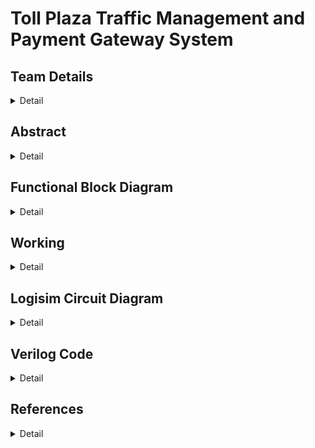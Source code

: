 # Toll Plaza Traffic Management and Payment Gateway System

<!-- First Section -->
## Team Details
<details>
  <summary>Detail</summary>
  
> Semester: 3rd Sem B. Tech. CSE

> Section: S1

> Team ID: S1-T11

> Member 1: Amulya Paathipati Kolar, 231CS111,  amulyapaathipatikolar.231cs111@nitk.edu.in

> Member 2: Preeti Mondal, 231CS144, preetimondal.231cs144@nitk.edu.in

> Member 3: Vanshika Mittal, 231CS163, vanshikamittal.231cs163@nitk.edu.in
</details>

<!-- Second Section -->
## Abstract
<details>
  <summary>Detail</summary>
  
  Toll plazas often become chaotic due to vehicles switching lanes to save time, and the mix of Fastag and cash users creates additional congestion. While Fastag systems aim to speed up toll collection, cash payments in Fastag lanes slow traffic. Toll facilities help reduce congestion and improve mobility, and provide an additional source of funding for local construction and maintenance projects. Hence, we aimed to create a more streamlined system that satisfies the mentioned functions.
  
  We propose to make a system that reduces toll plaza congestion by segregating vehicles based on Fastag validity, weight, and payment method, while providing dedicated lanes for VIP and emergency vehicles. This system will streamline traffic flow, ensure efficient toll collection, and prioritize immediate passage for high-priority vehicles. Fastag users will experience a faster process with balance and payment checks, while non-Fastag users will be directed to cash lanes, minimizing overall delays.
  
  ### Features:
  1. Separate Lane for VIP and Emergency Vehicles: These vehicles will have a dedicated lane for immediate passage.
  2. General Vehicle Check for Fastag Validity: All general vehicles will be checked for a valid Fastag account (using Luhn’s Algorithm).
     - Vehicles with Fastag will be segregated into lanes based on their weight.
     - Vehicles without Fastag will be directed to a cash counter.
  3. Balance Check and Payment Authentication: At the toll gate, the system will check the Fastag balance:
     - If balance is sufficient, payment is authenticated and a green light will indicate that the vehicle can pass.
     - If balance is insufficient or payment fails, a red light will indicate the vehicle is not allowed to pass.
 
</details>

## Functional Block Diagram
<details>
  <summary>Detail</summary>
  
![S1-T11 drawio](https://github.com/user-attachments/assets/a72f91d2-8ab6-482d-8920-6cf7948c18bd)

</details>

<!-- Third Section -->
## Working
<details>
  <summary>Detail</summary>

  > Explain the working of your model with the help of a functional table (compulsory) followed by the flowchart.
</details>

<!-- Fourth Section -->
## Logisim Circuit Diagram
<details>
  <summary>Detail</summary>

  > Update a neat logisim circuit diagram
</details>

<!-- Fifth Section -->
## Verilog Code
<details>
  <summary>Detail</summary>

  > Neatly update the Verilog code in code style only.
</details>

## References
<details>
  <summary>Detail</summary>
  
  > National Payments Corporation of India. _Evolution and Innovations in the Tolling Industry._<br/>
  > (https://www.npci.org.in/PDF/npci/knowledge-center/partner-whitepapers/Evolution-and-Innovations-in-the-Tolling-Industry.pdf)

  > Aeologic Technologies. _How RFID Solutions are Changing Toll Collection Systems._ <br/>
  > (https://www.linkedin.com/pulse/how-rfid-solutions-changing-toll-collection-systems-xf1nc/)

  > GeeksforGeeks. _Luhn algorithm._ <br/>
  > (https://www.geeksforgeeks.org/luhn-algorithm/)
  
</details>
